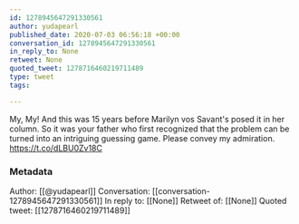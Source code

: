 ```yaml
---
id: 1278945647291330561
author: yudapearl
published_date: 2020-07-03 06:56:18 +00:00
conversation_id: 1278945647291330561
in_reply_to: None
retweet: None
quoted_tweet: 1278716460219711489
type: tweet
tags:

---
```


My, My! And this was 15 years before Marilyn vos Savant's posed it in her column. So it was your father who first recognized that the problem can be turned into an intriguing guessing game. Please convey my admiration. https://t.co/dLBU0Zv18C

### Metadata

Author: [[@yudapearl]]
Conversation: [[conversation-1278945647291330561]]
In reply to: [[None]]
Retweet of: [[None]]
Quoted tweet: [[1278716460219711489]]
